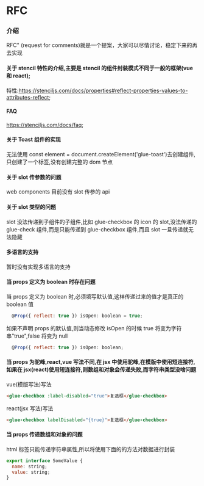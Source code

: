 # RFC

### 介绍

RFC" (request for comments)就是一个提案，大家可以尽情讨论，稳定下来的再去实现

#### 关于 stencil 特性的介绍,主要是 stencil 的组件封装模式不同于一般的框架(vue 和 react);

特性:https://stenciljs.com/docs/properties#reflect-properties-values-to-attributes-reflect;

#### FAQ

https://stenciljs.com/docs/faq;

#### 关于 Toast 组件的实现

无法使用 const element = document.createElement('glue-toast')去创建组件,只创建了一个标签,没有创建完整的 dom 节点

#### 关于 slot 传参数的问题

web components 目前没有 slot 传参的 api

#### 关于 slot 类型的问题

slot 没法传递到子组件的子组件,比如 glue-checkbox 的 icon 的 slot,没法传递的 glue-check 组件,而是只能传递到 glue-checkbox 组件,而且 slot 一旦传递就无法隐藏

#### 多语言的支持

暂时没有实现多语言的支持

#### 当 props 定义为 boolean 时存在问题

当 props 定义为 boolean 时,必须填写默认值,这样传递过来的值才是真正的 boolean 值

```js
  @Prop({ reflect: true }) isOpen: boolean = true;
```

如果不声明 props 的默认值,则当动态修改 isOpen 的时候 true 将变为字符串"true",false 将变为 null

```js
  @Prop({ reflect: true }) isOpen: boolean;
```

#### 当 props 为驼峰,react,vue 写法不同,在 jsx 中使用驼峰,在模版中使用短连接符,如果在 jsx(react)使用短连接符,则数组和对象会传递失败,而字符串类型没啥问题

vue(模版写法)写法

```html
<glue-checkbox :label-disabled="true">复选框</glue-checkbox>
```

react(jsx 写法)写法

```html
<glue-checkbox labelDisabled="{true}">复选框</glue-checkbox>
```

#### 当 props 传递数组和对象的问题

html 标签只能传递字符串属性,所以将使用下面的的方法对数据进行封装

```js
export interface SomeValue {
  name: string;
  value: string;
}
```
